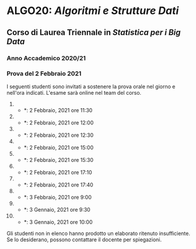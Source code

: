 # ALGO20: *Algoritmi e Strutture Dati* #
## Corso di Laurea Triennale in *Statistica per i Big Data* ##
### Anno Accademico 2020/21 ###
### Prova del 2 Febbraio 2021 ###



I seguenti studenti sono invitati a sostenere la prova orale
nel giorno e nell'ora indicati.
L'esame sar&agrave; online nel team del corso.

1. * *:  2 Febbraio, 2021 ore 11:30
2. * *:  2 Febbraio, 2021 ore 12:00
3. * *:  2 Febbraio, 2021 ore 12:30
4. * *:  2 Febbraio, 2021 ore 15:00
5. * *:  2 Febbraio, 2021 ore 15:30
6. * *:  2 Febbraio, 2021 ore 17:10
7. * *:  2 Febbraio, 2021 ore 17:40
8. * *:  3 Febbraio, 2021 ore 9:00
9. * *:  3 Gennaio, 2021 ore 9:30
10. * *: 3 Gennaio, 2021 ore 10:00



Gli studenti non in elenco hanno prodotto un elaborato ritenuto insufficiente.
Se lo desiderano, possono contattare il docente per spiegazioni.

